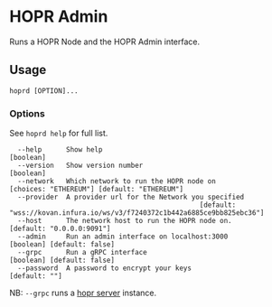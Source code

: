 # HOPR Admin

Runs a HOPR Node and the HOPR Admin interface.


## Usage

```
hoprd [OPTION]...
```


### Options
See `hoprd help` for full list.
```
  --help      Show help                                                                                        [boolean]
  --version   Show version number                                                                              [boolean]
  --network   Which network to run the HOPR node on                          [choices: "ETHEREUM"] [default: "ETHEREUM"]
  --provider  A provider url for the Network you specified
                                               [default: "wss://kovan.infura.io/ws/v3/f7240372c1b442a6885ce9bb825ebc36"]
  --host      The network host to run the HOPR node on.                                        [default: "0.0.0.0:9091"]
  --admin     Run an admin interface on localhost:3000                                        [boolean] [default: false]
  --grpc      Run a gRPC interface                                                            [boolean] [default: false]
  --password  A password to encrypt your keys                                                              [default: ""]
```

NB:
`--grpc` runs a [hopr server](https://github.com/hoprnet/hopr-server) instance.

